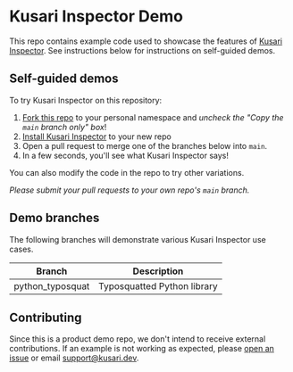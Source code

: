# Kusari Inspector Demo

This repo contains example code used to showcase the features of [Kusari Inspector](https://kusari.dev/inspector).
See instructions below for instructions on self-guided demos.

## Self-guided demos

To try Kusari Inspector on this repository:

1. [Fork this repo](https://github.com/Kusari-Sandbox/inspector-demo-vulnerable/fork) to your personal namespace and *uncheck the "Copy the `main` branch only" box*!
2. [Install Kusari Inspector](https://github.com/apps/kusari-inspector) to your new repo
3. Open a pull request to merge one of the branches below into `main`.
4. In a few seconds, you'll see what Kusari Inspector says!

You can also modify the code in the repo to try other variations.

*Please submit your pull requests to your own repo's `main` branch.*

## Demo branches

The following branches will demonstrate various Kusari Inspector use cases.

| Branch | Description
| ------ | -----------
| python_typosquat    | Typosquatted Python library

## Contributing

Since this is a product demo repo, we don't intend to receive external contributions.
If an example is not working as expected, please [open an issue](https://github.com/Kusari-Sandbox/inspector-demo/issues/new/choose) or email support@kusari.dev.
